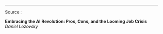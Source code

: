 ## 

---
Source :

**Embracing the AI Revolution: Pros, Cons, and the Looming Job Crisis**
*Daniel Lozovsky*